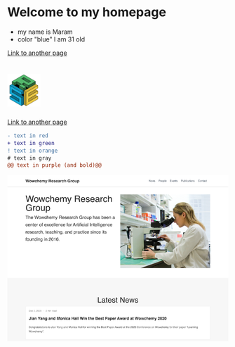 # Welcome to my homepage



- my name is Maram 
- color "blue" I am 31 old


 [Link to another page](http://www.google.com) 
 
![sss](https://raw.githubusercontent.com/RSE-Sheffield/RSE-Sheffield.github.io/master/assets/images/logo/rse-logoonly-stroke-small.png)
=======
 [Link to another page](http://www.google.com) 

```diff
- text in red
+ text in green
! text in orange
# text in gray
@@ text in purple (and bold)@@
```


 ![](1.png)
 

